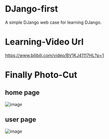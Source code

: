 # DJango-first
A simple DJango web case for learning DJango.

# Learning-Video Url
https://www.bilibili.com/video/BV1KJ41117HL?p=1

# Finally Photo-Cut
## home page
![image](https://github.com/006Rain/DJango-First/tree/master/Photo-cut/home.png)

## user page
![image](https://github.com/006Rain/DJango-First/tree/master/Photo-cut/user.png)
